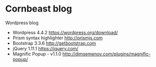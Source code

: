 # Cornbeast blog

Wordpress blog

* Wordpress 4.4.2 https://wordpress.org/download/
* Prism syntax highlighter http://prismjs.com
* Bootstrap 3.3.6 http://getbootstrap.com
* jQuery 1.11.1 https://jquery.com/
* Magnific Popup - v1.1.0 http://dimsemenov.com/plugins/magnific-popup/
